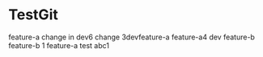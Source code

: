 # TestGit
feature-a
change in dev6
change 3devfeature-a
feature-a4
dev
feature-b
feature-b 1
feature-a
test abc1